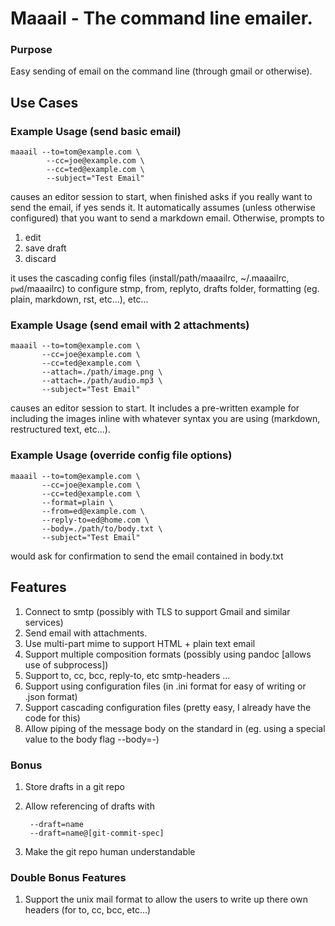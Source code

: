 Maaail - The command line emailer.
==================================

### Purpose

Easy sending of email on the command line (through gmail or otherwise).

Use Cases
---------

### Example Usage (send basic email)

    maaail --to=tom@example.com \
            --cc=joe@example.com \
            --cc=ted@example.com \
            --subject="Test Email"

causes an editor session to start, when finished asks if you really want to send
the email, if yes sends it. It automatically assumes (unless otherwise
configured) that you want to send a markdown email.  Otherwise, prompts to

1. edit
1. save draft
1. discard

it uses the cascading config files (install/path/maaailrc, ~/.maaailrc,
`pwd`/maaailrc) to configure stmp, from, replyto, drafts folder, formatting
(eg. plain, markdown, rst, etc...), etc...

### Example Usage (send email with 2 attachments)

    maaail --to=tom@example.com \
           --cc=joe@example.com \
           --cc=ted@example.com \
           --attach=./path/image.png \
           --attach=./path/audio.mp3 \
           --subject="Test Email"

causes an editor session to start. It includes a pre-written example for
including the images inline with whatever syntax you are using (markdown,
restructured text, etc...).

### Example Usage (override config file options)

    maaail --to=tom@example.com \
           --cc=joe@example.com \
           --cc=ted@example.com \
           --format=plain \
           --from=ed@example.com \
           --reply-to=ed@home.com \
           --body=./path/to/body.txt \
           --subject="Test Email"

would ask for confirmation to send the email contained in body.txt

Features
--------

1. Connect to smtp (possibly with TLS to support Gmail and similar services)
1. Send email with attachments.
1. Use multi-part mime to support HTML + plain text email
1. Support multiple composition formats (possibly using pandoc [allows use of
   subprocess])
1. Support to, cc, bcc, reply-to, etc smtp-headers ...
1. Support using configuration files (in .ini format for easy of writing or
   .json format)
1. Support cascading configuration files (pretty easy, I already have the code
   for this)
1. Allow piping of the message body on the standard in (eg. using a special
   value to the body flag --body=-)

### Bonus

1. Store drafts in a git repo
1. Allow referencing of drafts with

        --draft=name
        --draft=name@[git-commit-spec]

1. Make the git repo human understandable

### Double Bonus Features

1. Support the unix mail format to allow the users to write up there own headers
   (for to, cc, bcc, etc...)

